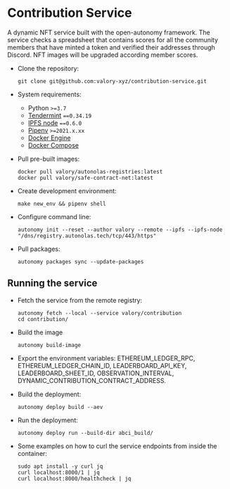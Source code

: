 # Contribution Service
A dynamic NFT service built with the open-autonomy framework. The service checks a spreadsheet that contains scores for all the community members that
have minted a token and verified their addresses through Discord. NFT images will be upgraded according member scores.

- Clone the repository:

      git clone git@github.com:valory-xyz/contribution-service.git

- System requirements:

    - Python `>=3.7`
    - [Tendermint](https://docs.tendermint.com/master/introduction/install.html) `==0.34.19`
    - [IPFS node](https://docs.ipfs.io/install/command-line/#official-distributions) `==0.6.0`
    - [Pipenv](https://pipenv.pypa.io/en/latest/install/) `>=2021.x.xx`
    - [Docker Engine](https://docs.docker.com/engine/install/)
    - [Docker Compose](https://docs.docker.com/compose/install/)

- Pull pre-built images:

      docker pull valory/autonolas-registries:latest
      docker pull valory/safe-contract-net:latest

- Create development environment:

      make new_env && pipenv shell

- Configure command line:

      autonomy init --reset --author valory --remote --ipfs --ipfs-node "/dns/registry.autonolas.tech/tcp/443/https"

- Pull packages:

      autonomy packages sync --update-packages

## Running the service

- Fetch the service from the remote registry:

      autonomy fetch --local --service valory/contribution
      cd contribution/

- Build the image

      autonomy build-image

- Export the environment variables: ETHEREUM_LEDGER_RPC, ETHEREUM_LEDGER_CHAIN_ID, LEADERBOARD_API_KEY, LEADERBOARD_SHEET_ID, OBSERVATION_INTERVAL, DYNAMIC_CONTRIBUTION_CONTRACT_ADDRESS.

- Build the deployment:

      autonomy deploy build --aev

- Run the deployment:

      autonomy deploy run --build-dir abci_build/

- Some examples on how to curl the service endpoints from inside the container:

      sudo apt install -y curl jq
      curl localhost:8000/1 | jq
      curl localhost:8000/healthcheck | jq